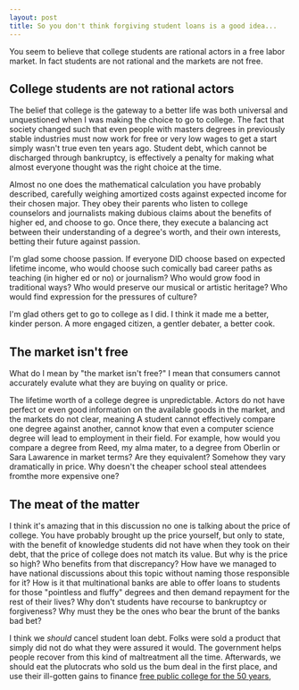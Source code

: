 ```yaml
---
layout: post 
title: So you don't think forgiving student loans is a good idea...
---
```


You seem to believe that college students are rational actors in a free labor
market. In fact students are not rational and the markets are not free.

## College students are not rational actors

The belief that college is the gateway to a better life was both universal and
unquestioned when I was making the choice to go to college. The fact that
society changed such that even people with masters degrees in previously stable
industries must now work for free or very low wages to get a start simply wasn't
true even ten years ago. Student debt, which cannot be discharged through
bankruptcy, is effectively a penalty for making what almost everyone thought was
the right choice at the time.

Almost no one does the mathematical calculation you have probably described,
carefully weighing amortized costs against expected income for their chosen
major. They obey their parents who listen to college counselors and journalists
making dubious claims about the benefits of higher ed, and choose to go. Once
there, they execute a balancing act between their understanding of a degree's
worth, and their own interests, betting their future against passion.

I'm glad some choose passion. If everyone DID choose based on expected lifetime
income, who would choose such comically bad career paths as teaching (in higher
ed or no) or journalism? Who would grow food in traditional ways? Who would
preserve our musical or artistic heritage? Who would find expression for the
pressures of culture?

I'm glad others get to go to college as I did. I think it made me a better,
kinder person. A more engaged citizen, a gentler debater, a better cook.

## The market isn't free

What do I mean by "the market isn't free?" I mean that consumers cannot
accurately evalute what they are buying on quality or price.

The lifetime worth of a college degree is unpredictable. Actors do not have
perfect or even good information on the available goods in the market, and the
markets do not clear, meaning A student cannot effectively compare one degree
against another, cannot know that even a computer science degree will lead to
employment in their field. For example, how would you compare a degree from
Reed, my alma mater, to a degree from Oberlin or Sara Lawarence in market terms?
Are they equivalent? Somehow they vary dramatically in price. Why doesn't the
cheaper school steal attendees fromthe more expensive one?

## The meat of the matter

I think it's amazing that in this discussion no one is talking about the price
of college. You have probably brought up the price yourself, but only to state,
with the benefit of knowledge students did not have when they took on their
debt, that the price of college does not match its value. But why is the price
so high? Who benefits from that discrepancy? How have we managed to have
national discussions about this topic without naming those responsible for it?
How is it that multinational banks are able to offer loans to students for those
"pointless and fluffy" degrees and then demand repayment for the rest of their
lives? Why don't students have recourse to bankruptcy or forgiveness? Why must
they be the ones who bear the brunt of the banks bad bet?

I think we *should* cancel student loan debt. Folks were sold a product that
simply did not do what they were assured it would. The government helps people
recover from this kind of maltreatment all the time. Afterwards, we should eat
the plutocrats who sold us the bum deal in the first place, and use their
ill-gotten gains to finance [free public college for the 50
years](https://www.rollingstone.com/politics/politics-news/how-wall-street-profits-from-student-debt-225700/),
